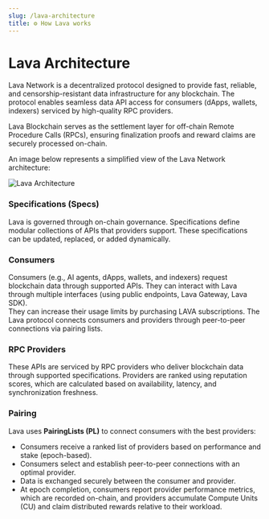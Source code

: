 ```yaml
---
slug: /lava-architecture
title: ⚙️ How Lava works
---
```


# **Lava Architecture**

Lava Network is a decentralized protocol designed to provide fast, reliable, and censorship-resistant data infrastructure for any blockchain. The protocol enables seamless data API access for consumers (dApps, wallets, indexers) serviced by high-quality RPC providers.

Lava Blockchain serves as the settlement layer for off-chain Remote Procedure Calls (RPCs), ensuring finalization proofs and reward claims are securely processed on-chain.

An image below represents a simplified view of the Lava Network architecture:

![Lava Architecture](/img/protocol/architecture.png)

### Specifications (Specs)

Lava is governed through on-chain governance. Specifications define modular collections of APIs that providers support. These specifications can be updated, replaced, or added dynamically. 

### Consumers

Consumers (e.g., AI agents, dApps, wallets, and indexers) request blockchain data through supported APIs. They can interact with Lava through multiple interfaces (using public endpoints, Lava Gateway, Lava SDK).  
They can increase their usage limits by purchasing LAVA subscriptions. The Lava protocol connects consumers and providers through peer-to-peer connections via pairing lists.

### RPC Providers

These APIs are serviced by RPC providers who deliver blockchain data through supported specifications. Providers are ranked using reputation scores, which are calculated based on availability, latency, and synchronization freshness.

### Pairing

Lava uses **PairingLists (PL)** to connect consumers with the best providers:

- Consumers receive a ranked list of providers based on performance and stake (epoch-based).  
- Consumers select and establish peer-to-peer connections with an optimal provider.  
- Data is exchanged securely between the consumer and provider.  
- At epoch completion, consumers report provider performance metrics, which are recorded on-chain, and providers accumulate Compute Units (CU) and claim distributed rewards relative to their workload.
